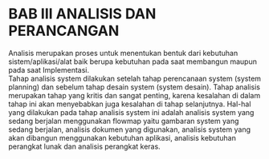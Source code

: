 # BAB III ANALISIS DAN PERANCANGAN

Analisis merupakan proses untuk menentukan bentuk dari kebutuhan sistem/aplikasi/alat baik berupa kebutuhan pada saat membangun maupun pada saat Implementasi.  
Tahap analisis system dilakukan setelah tahap perencanaan system (system planning) dan sebelum tahap desain system (system desain). Tahap analisis merupakan tahap yang kritis dan sangat penting, karena kesalahan di dalam tahap ini akan menyebabkan juga kesalahan di tahap selanjutnya.  Hal-hal yang dilakukan pada tahap analisis system ini adalah analisis system yang sedang berjalan menggunakan flowmap yaitu gambaran system yang sedang berjalan, analisis dokumen yang digunakan, analisis system yang akan dibangun menggunakan kebutuhan aplikasi, analisis kebutuhan perangkat lunak dan analisis perangkat keras.  
